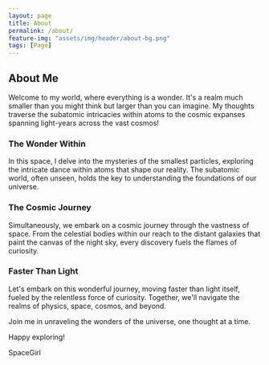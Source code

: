 ```yaml
---
layout: page
title: About
permalink: /about/
feature-img: "assets/img/header/about-bg.png"
tags: [Page]
---
```


## About Me

Welcome to my world, where everything is a wonder. It's a realm much smaller than you might think but larger than you can imagine. My thoughts traverse the subatomic intricacies within atoms to the cosmic expanses spanning light-years across the vast cosmos!

### The Wonder Within

In this space, I delve into the mysteries of the smallest particles, exploring the intricate dance within atoms that shape our reality. The subatomic world, often unseen, holds the key to understanding the foundations of our universe.

### The Cosmic Journey

Simultaneously, we embark on a cosmic journey through the vastness of space. From the celestial bodies within our reach to the distant galaxies that paint the canvas of the night sky, every discovery fuels the flames of curiosity.

### Faster Than Light

Let's embark on this wonderful journey, moving faster than light itself, fueled by the relentless force of curiosity. Together, we'll navigate the realms of physics, space, cosmos, and beyond.

Join me in unraveling the wonders of the universe, one thought at a time.

Happy exploring!

SpaceGirl
